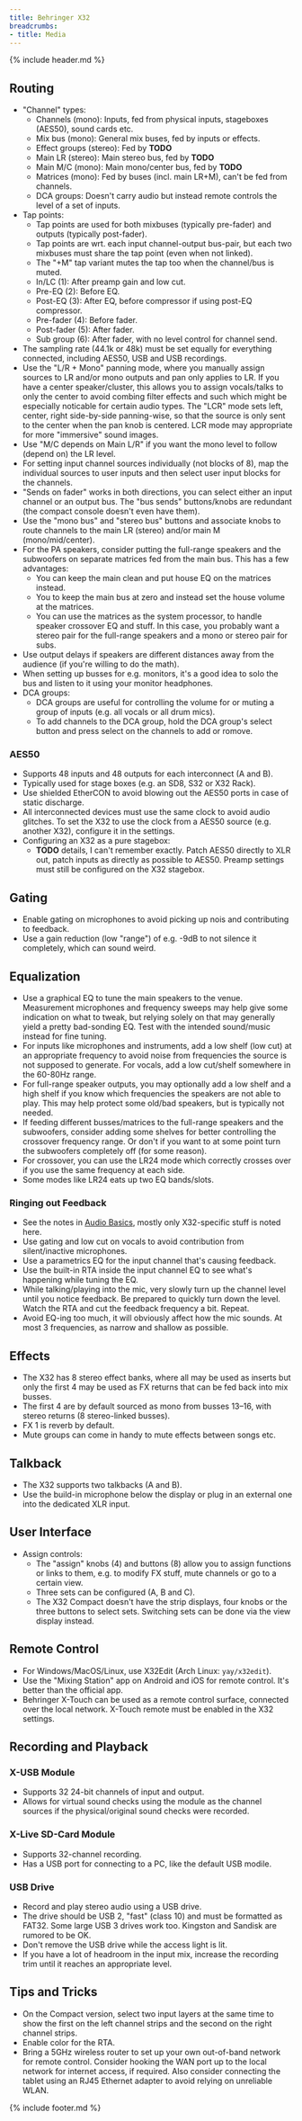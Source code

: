 ```yaml
---
title: Behringer X32
breadcrumbs:
- title: Media
---
```

{% include header.md %}

## Routing

- "Channel" types:
    - Channels (mono): Inputs, fed from physical inputs, stageboxes (AES50), sound cards etc.
    - Mix bus (mono): General mix buses, fed by inputs or effects.
    - Effect groups (stereo): Fed by **TODO**
    - Main LR (stereo): Main stereo bus, fed by **TODO**
    - Main M/C (mono): Main mono/center bus, fed by **TODO**
    - Matrices (mono): Fed by buses (incl. main LR+M), can't be fed from channels.
    - DCA groups: Doesn't carry audio but instead remote controls the level of a set of inputs.
- Tap points:
    - Tap points are used for both mixbuses (typically pre-fader) and outputs (typically post-fader).
    - Tap points are wrt. each input channel-output bus-pair, but each two mixbuses must share the tap point (even when not linked).
    - The "+M" tap variant mutes the tap too when the channel/bus is muted.
    - In/LC (1): After preamp gain and low cut.
    - Pre-EQ (2): Before EQ.
    - Post-EQ (3): After EQ, before compressor if using post-EQ compressor.
    - Pre-fader (4): Before fader.
    - Post-fader (5): After fader.
    - Sub group (6): After fader, with no level control for channel send.
- The sampling rate (44.1k or 48k) must be set equally for everything connected, including AES50, USB and USB recordings.
- Use the "L/R + Mono" panning mode, where you manually assign sources to LR and/or mono outputs and pan only applies to LR. If you have a center speaker/cluster, this allows you to assign vocals/talks to only the center to avoid combing filter effects and such which might be especially noticable for certain audio types. The "LCR" mode sets left, center, right side-by-side panning-wise, so that the source is only sent to the center when the pan knob is centered. LCR mode may appropriate for more "immersive" sound images.
- Use "M/C depends on Main L/R" if you want the mono level to follow (depend on) the LR level.
- For setting input channel sources individually (not blocks of 8), map the individual sources to user inputs and then select user input blocks for the channels.
- "Sends on fader" works in both directions, you can select either an input channel or an output bus. The "bus sends" buttons/knobs are redundant (the compact console doesn't even have them).
- Use the "mono bus" and "stereo bus" buttons and associate knobs to route channels to the main LR (stereo) and/or main M (mono/mid/center).
- For the PA speakers, consider putting the full-range speakers and the subwoofers on separate matrices fed from the main bus. This has a few advantages:
    - You can keep the main clean and put house EQ on the matrices instead.
    - You to keep the main bus at zero and instead set the house volume at the matrices.
    - You can use the matrices as the system processor, to handle speaker crossover EQ and stuff. In this case, you probably want a stereo pair for the full-range speakers and a mono or stereo pair for subs.
- Use output delays if speakers are different distances away from the audience (if you're willing to do the math).
- When setting up busses for e.g. monitors, it's a good idea to solo the bus and listen to it using your monitor headphones.
- DCA groups:
    - DCA groups are useful for controlling the volume for or muting a group of inputs (e.g. all vocals or all drum mics).
    - To add channels to the DCA group, hold the DCA group's select button and press select on the channels to add or romove.

### AES50

- Supports 48 inputs and 48 outputs for each interconnect (A and B).
- Typically used for stage boxes (e.g. an SD8, S32 or X32 Rack).
- Use shielded EtherCON to avoid blowing out the AES50 ports in case of static discharge.
- All interconnected devices must use the same clock to avoid audio glitches. To set the X32 to use the clock from a AES50 source (e.g. another X32), configure it in the settings.
- Configuring an X32 as a pure stagebox:
    - **TODO** details, I can't remember exactly. Patch AES50 directly to XLR out, patch inputs as directly as possible to AES50. Preamp settings must still be configured on the X32 stagebox.

## Gating

- Enable gating on microphones to avoid picking up nois and contributing to feedback.
- Use a gain reduction (low "range") of e.g. -9dB to not silence it completely, which can sound weird.

## Equalization

- Use a graphical EQ to tune the main speakers to the venue. Measurement microphones and frequency sweeps may help give some indication on what to tweak, but relying solely on that may generally yield a pretty bad-sonding EQ. Test with the intended sound/music instead for fine tuning.
- For inputs like microphones and instruments, add a low shelf (low cut) at an appropriate frequency to avoid noise from frequencies the source is not supposed to generate. For vocals, add a low cut/shelf somewhere in the 60-80Hz range.
- For full-range speaker outputs, you may optionally add a low shelf and a high shelf if you know which frequencies the speakers are not able to play. This may help protect some old/bad speakers, but is typically not needed.
- If feeding different busses/matrices to the full-range speakers and the subwoofers, consider adding some shelves for better controlling the crossover frequency range. Or don't if you want to at some point turn the subwoofers completely off (for some reason).
- For crossover, you can use the LR24 mode which correctly crosses over if you use the same frequency at each side.
- Some modes like LR24 eats up two EQ bands/slots.

### Ringing out Feedback

- See the notes in [Audio Basics](/media/audio-basics/), mostly only X32-specific stuff is noted here.
- Use gating and low cut on vocals to avoid contribution from silent/inactive microphones.
- Use a parametrics EQ for the input channel that's causing feedback.
- Use the built-in RTA inside the input channel EQ to see what's happening while tuning the EQ.
- While talking/playing into the mic, very slowly turn up the channel level until you notice feedback. Be prepared to quickly turn down the level. Watch the RTA and cut the feedback frequency a bit. Repeat.
- Avoid EQ-ing too much, it will obviously affect how the mic sounds. At most 3 frequencies, as narrow and shallow as possible.

## Effects

- The X32 has 8 stereo effect banks, where all may be used as inserts but only the first 4 may be used as FX returns that can be fed back into mix busses.
- The first 4 are by default sourced as mono from busses 13–16, with stereo returns (8 stereo-linked busses).
- FX 1 is reverb by default.
- Mute groups can come in handy to mute effects between songs etc.

## Talkback

- The X32 supports two talkbacks (A and B).
- Use the build-in microphone below the display or plug in an external one into the dedicated XLR input.

## User Interface

- Assign controls:
    - The "assign" knobs (4) and buttons (8) allow you to assign functions or links to them, e.g. to modify FX stuff, mute channels or go to a certain view.
    - Three sets can be configured (A, B and C).
    - The X32 Compact doesn't have the strip displays, four knobs or the three buttons to select sets. Switching sets can be done via the view display instead.

## Remote Control

- For Windows/MacOS/Linux, use X32Edit (Arch Linux: `yay/x32edit`).
- Use the "Mixing Station" app on Android and iOS for remote control. It's better than the official app.
- Behringer X-Touch can be used as a remote control surface, connected over the local network. X-Touch remote must be enabled in the X32 settings.

## Recording and Playback

### X-USB Module

- Supports 32 24-bit channels of input and output.
- Allows for virtual sound checks using the module as the channel sources if the physical/original sound checks were recorded.

### X-Live SD-Card Module

- Supports 32-channel recording.
- Has a USB port for connecting to a PC, like the default USB modile.

### USB Drive

- Record and play stereo audio using a USB drive.
- The drive should be USB 2, "fast" (class 10) and must be formatted as FAT32. Some large USB 3 drives work too. Kingston and Sandisk are rumored to be OK.
- Don't remove the USB drive while the access light is lit.
- If you have a lot of headroom in the input mix, increase the recording trim until it reaches an appropriate level.

## Tips and Tricks

- On the Compact version, select two input layers at the same time to show the first on the left channel strips and the second on the right channel strips.
- Enable color for the RTA.
- Bring a 5GHz wireless router to set up your own out-of-band network for remote control. Consider hooking the WAN port up to the local network for internet access, if required. Also consider connecting the tablet using an RJ45 Ethernet adapter to avoid relying on unreliable WLAN.

{% include footer.md %}
